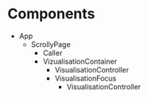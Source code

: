# Components

- App
    - ScrollyPage
        - Caller
        - VizualisationContainer
            - VisualisationController
            - VisualisationFocus
                - VisualisationController